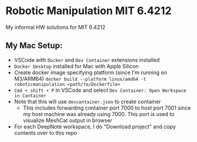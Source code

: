 # Robotic Manipulation MIT 6.4212

My informal HW solutions for MIT 6.4212

## My Mac Setup:

- VSCode with `Docker` and `Dev Container` extensions installed
- `Docker Desktop` installed for Mac with Apple Silicon
- Create docker image specifying platform (since I'm running on M3/ARM64)
`docker build --platform linux/amd64 -t roboticmanipulation <path/to/Dockerfile>`
- `Cmd + shift + P` in VSCode and select `Dev Container: Open Workspace in Container`
- Note that this will use `devcontainer.json` to create container
    - This includes forwarding container port 7000 to host port 7001 since my host machine was already using 7000. This port is used to visualize MeshCat output in browser
- For each DeepNote workspace, I do "Download project" and copy contents over to this repo